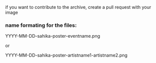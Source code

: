 if you want to contribute to the archive, create a pull request with your image

### name formating for the files:
YYYY-MM-DD-sahika-poster-eventname.png

or

YYYY-MM-DD-sahika-poster-artistname1-artistname2.png
